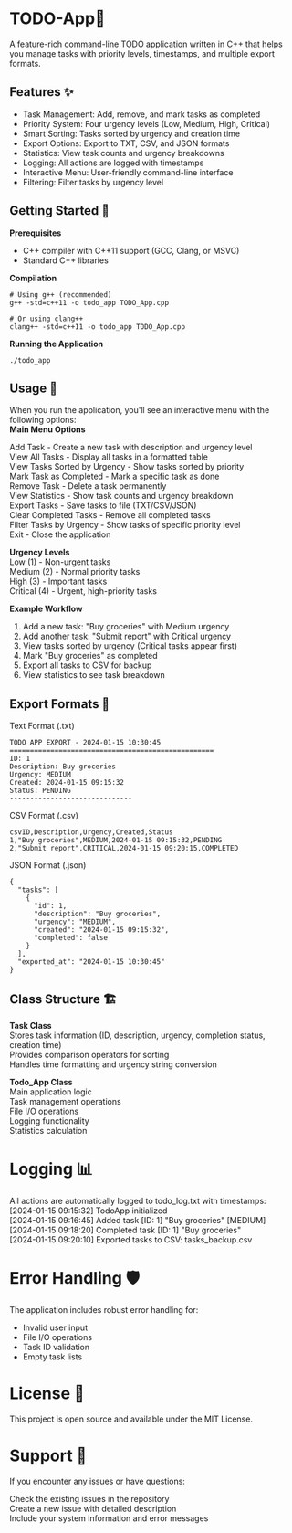 # **TODO-App**📝
A feature-rich command-line TODO application written in C++ that helps you manage tasks with priority levels, timestamps, and multiple export formats.

## **Features** ✨

- Task Management: Add, remove, and mark tasks as completed  
- Priority System: Four urgency levels (Low, Medium, High, Critical)  
- Smart Sorting: Tasks sorted by urgency and creation time  
- Export Options: Export to TXT, CSV, and JSON formats  
- Statistics: View task counts and urgency breakdowns  
- Logging: All actions are logged with timestamps  
- Interactive Menu: User-friendly command-line interface  
- Filtering: Filter tasks by urgency level  

## **Getting Started** 🚀  
**Prerequisites**  
- C++ compiler with C++11 support (GCC, Clang, or MSVC)  
- Standard C++ libraries  

**Compilation**  
```
# Using g++ (recommended)    
g++ -std=c++11 -o todo_app TODO_App.cpp  
```
```
# Or using clang++  
clang++ -std=c++11 -o todo_app TODO_App.cpp  
```
**Running the Application**  
```
./todo_app  
```
## **Usage** 📖  
When you run the application, you'll see an interactive menu with the following options:  
**Main Menu Options**  

Add Task - Create a new task with description and urgency level  
View All Tasks - Display all tasks in a formatted table  
View Tasks Sorted by Urgency - Show tasks sorted by priority  
Mark Task as Completed - Mark a specific task as done  
Remove Task - Delete a task permanently  
View Statistics - Show task counts and urgency breakdown  
Export Tasks - Save tasks to file (TXT/CSV/JSON)  
Clear Completed Tasks - Remove all completed tasks  
Filter Tasks by Urgency - Show tasks of specific priority level  
Exit - Close the application  

**Urgency Levels**  
Low (1) - Non-urgent tasks  
Medium (2) - Normal priority tasks  
High (3) - Important tasks  
Critical (4) - Urgent, high-priority tasks  

**Example Workflow**  
1. Add a new task: "Buy groceries" with Medium urgency  
2. Add another task: "Submit report" with Critical urgency  
3. View tasks sorted by urgency (Critical tasks appear first)  
4. Mark "Buy groceries" as completed  
5. Export all tasks to CSV for backup  
6. View statistics to see task breakdown  

## Export Formats 📄  
Text Format (.txt)  
  ```
  TODO APP EXPORT - 2024-01-15 10:30:45  
  ==================================================  
  ID: 1  
  Description: Buy groceries  
  Urgency: MEDIUM  
  Created: 2024-01-15 09:15:32  
  Status: PENDING  
  ------------------------------
  ```
  
CSV Format (.csv)  
  ```
  csvID,Description,Urgency,Created,Status  
  1,"Buy groceries",MEDIUM,2024-01-15 09:15:32,PENDING  
  2,"Submit report",CRITICAL,2024-01-15 09:20:15,COMPLETED  
  ```
JSON Format (.json)  
```
{  
  "tasks": [  
    {  
      "id": 1,  
      "description": "Buy groceries",  
      "urgency": "MEDIUM",  
      "created": "2024-01-15 09:15:32",  
      "completed": false  
    }  
  ],  
  "exported_at": "2024-01-15 10:30:45"  
}  
```
## **Class Structure** 🏗️  
**Task Class**  
  Stores task information (ID, description, urgency, completion status, creation time)  
  Provides comparison operators for sorting  
  Handles time formatting and urgency string conversion  

**Todo_App Class**    
  Main application logic  
  Task management operations  
  File I/O operations  
  Logging functionality  
  Statistics calculation  

# **Logging** 📊  
All actions are automatically logged to todo_log.txt with timestamps:  
[2024-01-15 09:15:32] TodoApp initialized  
[2024-01-15 09:16:45] Added task [ID: 1] "Buy groceries" [MEDIUM]  
[2024-01-15 09:18:20] Completed task [ID: 1] "Buy groceries"  
[2024-01-15 09:20:10] Exported tasks to CSV: tasks_backup.csv  

# **Error Handling** 🛡️  
The application includes robust error handling for:  

- Invalid user input  
- File I/O operations  
- Task ID validation  
- Empty task lists  

# **License** 📄  
This project is open source and available under the MIT License.  

# **Support** 💬  
If you encounter any issues or have questions:  

Check the existing issues in the repository  
Create a new issue with detailed description  
Include your system information and error messages  
